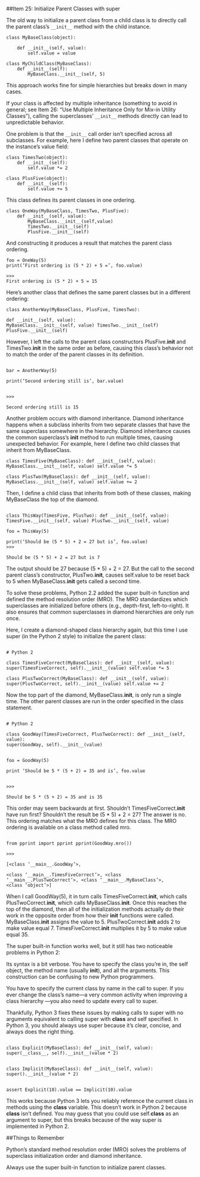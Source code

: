 ##Item 25: Initialize Parent Classes with superThe old way to initialize a parent class from a child class is to directly call the parent class’s `__init__` method with the child instance.```class MyBaseClass(object):    def __init__(self, value):         self.value = valueclass MyChildClass(MyBaseClass):     def __init__(self):        MyBaseClass.__init__(self, 5)```This approach works fine for simple hierarchies but breaks down in many cases.If your class is affected by multiple inheritance (something to avoid in general; see Item 26: “Use Multiple Inheritance Only for Mix-in Utility Classes”), calling the superclasses’ `__init__` methods directly can lead to unpredictable behavior.One problem is that the `__init__` call order isn’t specified across all subclasses. For example, here I define two parent classes that operate on the instance’s value field:```class TimesTwo(object):     def __init__(self):         self.value *= 2class PlusFive(object):     def __init__(self):         self.value += 5```This class defines its parent classes in one ordering. ```class OneWay(MyBaseClass, TimesTwo, PlusFive):     def __init__(self, value):        MyBaseClass.__init__(self,value)        TimesTwo.__init__(self)         PlusFive.__init__(self)```And constructing it produces a result that matches the parent class ordering. ```foo = OneWay(5)print(‘First ordering is (5 * 2) + 5 =’, foo.value)>>>First ordering is (5 * 2) + 5 = 15```Here’s another class that defines the same parent classes but in a different ordering: ```class AnotherWay(MyBaseClass, PlusFive, TimesTwo): def __init__(self, value):MyBaseClass.__init__(self, value) TimesTwo.__init__(self) PlusFive.__init__(self)```However, I left the calls to the parent class constructors PlusFive.__init__ and TimesTwo.__init__ in the same order as before, causing this class’s behavior not to match the order of the parent classes in its definition.```bar = AnotherWay(5)print(‘Second ordering still is’, bar.value)>>>Second ordering still is 15```Another problem occurs with diamond inheritance. Diamond inheritance happens when a subclass inherits from two separate classes that have the same superclass somewhere in the hierarchy. Diamond inheritance causes the common superclass’s __init__ method to run multiple times, causing unexpected behavior. For example, here I define two child classes that inherit from MyBaseClass.```class TimesFive(MyBaseClass): def __init__(self, value):MyBaseClass.__init__(self, value) self.value *= 5class PlusTwo(MyBaseClass): def __init__(self, value):MyBaseClass.__init__(self, value) self.value += 2```Then, I define a child class that inherits from both of these classes, making MyBaseClass the top of the diamond.```class ThisWay(TimesFive, PlusTwo): def __init__(self, value):TimesFive.__init__(self, value) PlusTwo.__init__(self, value)foo = ThisWay(5)print(‘Should be (5 * 5) + 2 = 27 but is’, foo.value)>>>Should be (5 * 5) + 2 = 27 but is 7```The output should be 27 because (5 * 5) + 2 = 27. But the call to the second parent class’s constructor, PlusTwo.__init__, causes self.value to be reset back to 5 when MyBaseClass.__init__ gets called a second time.To solve these problems, Python 2.2 added the super built-in function and defined the method resolution order (MRO). The MRO standardizes which superclasses are initialized before others (e.g., depth-first, left-to-right). It also ensures that common superclasses in diamond hierarchies are only run once.Here, I create a diamond-shaped class hierarchy again, but this time I use super (in the Python 2 style) to initialize the parent class:```# Python 2class TimesFiveCorrect(MyBaseClass): def __init__(self, value):super(TimesFiveCorrect, self).__init__(value) self.value *= 5class PlusTwoCorrect(MyBaseClass): def __init__(self, value):super(PlusTwoCorrect, self).__init__(value) self.value += 2```Now the top part of the diamond, MyBaseClass.__init__, is only run a single time. The other parent classes are run in the order specified in the class statement.```# Python 2class GoodWay(TimesFiveCorrect, PlusTwoCorrect): def __init__(self, value):super(GoodWay, self).__init__(value)foo = GoodWay(5)print ‘Should be 5 * (5 + 2) = 35 and is’, foo.value>>>Should be 5 * (5 + 2) = 35 and is 35```This order may seem backwards at first. Shouldn’t TimesFiveCorrect.__init__ have run first? Shouldn’t the result be (5 * 5) + 2 = 27? The answer is no. This ordering matches what the MRO defines for this class. The MRO ordering is available on a class method called mro.```from pprint import pprint pprint(GoodWay.mro())>>>[<class ‘__main__.GoodWay’>,<class ‘__main__.TimesFiveCorrect’>, <class ‘__main__.PlusTwoCorrect’>, <class ‘__main__.MyBaseClass’>,<class ‘object’>]```When I call GoodWay(5), it in turn calls TimesFiveCorrect.__init__, which calls PlusTwoCorrect.__init__, which calls MyBaseClass.__init__. Once this reaches the top of the diamond, then all of the initialization methods actually do their work in the opposite order from how their __init__ functions were called. MyBaseClass.__init__ assigns the value to 5. PlusTwoCorrect.__init__ adds 2 to make value equal 7. TimesFiveCorrect.__init__ multiplies it by 5 to make value equal 35.The super built-in function works well, but it still has two noticeable problems in Python 2:Its syntax is a bit verbose. You have to specify the class you’re in, the self object, the method name (usually __init__), and all the arguments. This construction can be confusing to new Python programmers.You have to specify the current class by name in the call to super. If you ever change the class’s name—a very common activity when improving a class hierarchy —you also need to update every call to super.Thankfully, Python 3 fixes these issues by making calls to super with no arguments equivalent to calling super with __class__ and self specified. In Python 3, you should always use super because it’s clear, concise, and always does the right thing.```class Explicit(MyBaseClass): def __init__(self, value):super(__class__, self).__init__(value * 2)class Implicit(MyBaseClass): def __init__(self, value):super().__init__(value * 2)assert Explicit(10).value == Implicit(10).value```This works because Python 3 lets you reliably reference the current class in methods using the __class__ variable. This doesn’t work in Python 2 because __class__ isn’t defined. You may guess that you could use self.__class__ as an argument to super, but this breaks because of the way super is implemented in Python 2.##Things to RememberPython’s standard method resolution order (MRO) solves the problems of superclass initialization order and diamond inheritance.Always use the super built-in function to initialize parent classes.